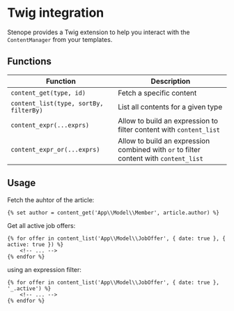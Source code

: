 # Twig integration

Stenope provides a Twig extension to help you interact with the `ContentManager`
from your templates.

## Functions

| Function | Description |
| -- | -- |
| `content_get(type, id)` | Fetch a specific content |
| `content_list(type, sortBy, filterBy)` |  List all contents for a given type |
| `content_expr(...exprs)` |  Allow to build an expression to filter content with `content_list` |
| `content_expr_or(...exprs)` |  Allow to build an expression combined with `or` to filter content with `content_list` |

## Usage

Fetch the auhtor of the article:

```twig
{% set author = content_get('App\\Model\\Member', article.author) %}
```

Get all active job offers:

```twig
{% for offer in content_list('App\\Model\\JobOffer', { date: true }, { active: true }) %}
    <!-- ... -->
{% endfor %}
```

using an expression filter:

```twig
{% for offer in content_list('App\\Model\\JobOffer', { date: true }, '_.active') %}
    <!-- ... -->
{% endfor %}
```
